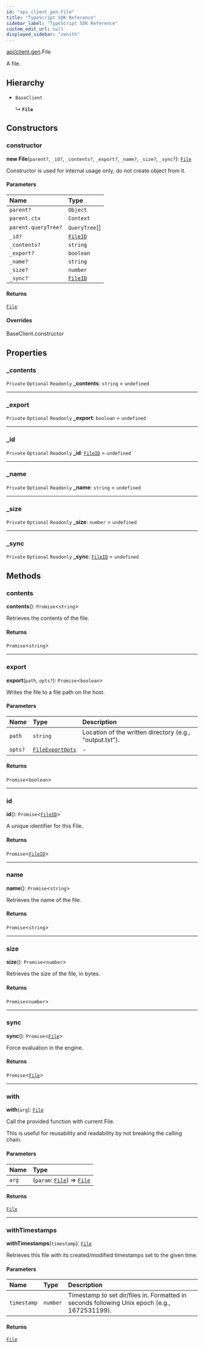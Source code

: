 ```yaml
---
id: "api_client_gen.File"
title: "TypeScript SDK Reference"
sidebar_label: "TypeScript SDK Reference"
custom_edit_url: null
displayed_sidebar: "zenith"
---
```


[api/client.gen](../modules/api_client_gen.md).File

A file.

## Hierarchy

- `BaseClient`

  ↳ **`File`**

## Constructors

### constructor

**new File**(`parent?`, `_id?`, `_contents?`, `_export?`, `_name?`, `_size?`, `_sync?`): [`File`](api_client_gen.File.md)

Constructor is used for internal usage only, do not create object from it.

#### Parameters

| Name | Type |
| :------ | :------ |
| `parent?` | `Object` |
| `parent.ctx` | `Context` |
| `parent.queryTree?` | `QueryTree`[] |
| `_id?` | [`FileID`](../modules/api_client_gen.md#fileid) |
| `_contents?` | `string` |
| `_export?` | `boolean` |
| `_name?` | `string` |
| `_size?` | `number` |
| `_sync?` | [`FileID`](../modules/api_client_gen.md#fileid) |

#### Returns

[`File`](api_client_gen.File.md)

#### Overrides

BaseClient.constructor

## Properties

### \_contents

 `Private` `Optional` `Readonly` **\_contents**: `string` = `undefined`

___

### \_export

 `Private` `Optional` `Readonly` **\_export**: `boolean` = `undefined`

___

### \_id

 `Private` `Optional` `Readonly` **\_id**: [`FileID`](../modules/api_client_gen.md#fileid) = `undefined`

___

### \_name

 `Private` `Optional` `Readonly` **\_name**: `string` = `undefined`

___

### \_size

 `Private` `Optional` `Readonly` **\_size**: `number` = `undefined`

___

### \_sync

 `Private` `Optional` `Readonly` **\_sync**: [`FileID`](../modules/api_client_gen.md#fileid) = `undefined`

## Methods

### contents

**contents**(): `Promise`\<`string`\>

Retrieves the contents of the file.

#### Returns

`Promise`\<`string`\>

___

### export

**export**(`path`, `opts?`): `Promise`\<`boolean`\>

Writes the file to a file path on the host.

#### Parameters

| Name | Type | Description |
| :------ | :------ | :------ |
| `path` | `string` | Location of the written directory (e.g., "output.txt"). |
| `opts?` | [`FileExportOpts`](../modules/api_client_gen.md#fileexportopts) | - |

#### Returns

`Promise`\<`boolean`\>

___

### id

**id**(): `Promise`\<[`FileID`](../modules/api_client_gen.md#fileid)\>

A unique identifier for this File.

#### Returns

`Promise`\<[`FileID`](../modules/api_client_gen.md#fileid)\>

___

### name

**name**(): `Promise`\<`string`\>

Retrieves the name of the file.

#### Returns

`Promise`\<`string`\>

___

### size

**size**(): `Promise`\<`number`\>

Retrieves the size of the file, in bytes.

#### Returns

`Promise`\<`number`\>

___

### sync

**sync**(): `Promise`\<[`File`](api_client_gen.File.md)\>

Force evaluation in the engine.

#### Returns

`Promise`\<[`File`](api_client_gen.File.md)\>

___

### with

**with**(`arg`): [`File`](api_client_gen.File.md)

Call the provided function with current File.

This is useful for reusability and readability by not breaking the calling chain.

#### Parameters

| Name | Type |
| :------ | :------ |
| `arg` | (`param`: [`File`](api_client_gen.File.md)) => [`File`](api_client_gen.File.md) |

#### Returns

[`File`](api_client_gen.File.md)

___

### withTimestamps

**withTimestamps**(`timestamp`): [`File`](api_client_gen.File.md)

Retrieves this file with its created/modified timestamps set to the given time.

#### Parameters

| Name | Type | Description |
| :------ | :------ | :------ |
| `timestamp` | `number` | Timestamp to set dir/files in. Formatted in seconds following Unix epoch (e.g., 1672531199). |

#### Returns

[`File`](api_client_gen.File.md)
